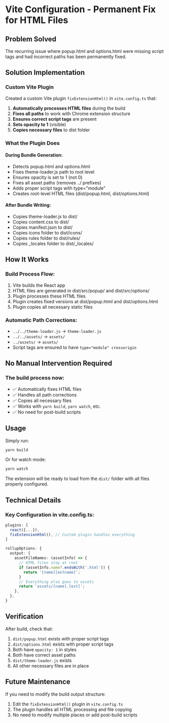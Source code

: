 # Vite Configuration - Permanent Fix for HTML Files

## Problem Solved
The recurring issue where popup.html and options.html were missing script tags and had incorrect paths has been permanently fixed.

## Solution Implementation

### Custom Vite Plugin
Created a custom Vite plugin `fixExtensionHtml()` in `vite.config.ts` that:

1. **Automatically processes HTML files** during the build
2. **Fixes all paths** to work with Chrome extension structure
3. **Ensures correct script tags** are present
4. **Sets opacity to 1** (visible)
5. **Copies necessary files** to dist folder

### What the Plugin Does

#### During Bundle Generation:
- Detects popup.html and options.html
- Fixes theme-loader.js path to root level
- Ensures opacity is set to 1 (not 0)
- Fixes all asset paths (removes ../ prefixes)
- Adds proper script tags with type="module"
- Creates root-level HTML files (dist/popup.html, dist/options.html)

#### After Bundle Writing:
- Copies theme-loader.js to dist/
- Copies content.css to dist/
- Copies manifest.json to dist/
- Copies icons folder to dist/icons/
- Copies rules folder to dist/rules/
- Copies _locales folder to dist/_locales/

## How It Works

### Build Process Flow:
1. Vite builds the React app
2. HTML files are generated in dist/src/popup/ and dist/src/options/
3. Plugin processes these HTML files
4. Plugin creates fixed versions at dist/popup.html and dist/options.html
5. Plugin copies all necessary static files

### Automatic Path Corrections:
- `../../theme-loader.js` → `theme-loader.js`
- `../../assets/` → `assets/`
- `../assets/` → `assets/`
- Script tags are ensured to have `type="module" crossorigin`

## No Manual Intervention Required

### The build process now:
- ✅ Automatically fixes HTML files
- ✅ Handles all path corrections
- ✅ Copies all necessary files
- ✅ Works with `yarn build`, `yarn watch`, etc.
- ✅ No need for post-build scripts

## Usage

Simply run:
```bash
yarn build
```

Or for watch mode:
```bash
yarn watch
```

The extension will be ready to load from the `dist/` folder with all files properly configured.

## Technical Details

### Key Configuration in vite.config.ts:

```typescript
plugins: [
  react({...}),
  fixExtensionHtml(), // Custom plugin handles everything
]

rollupOptions: {
  output: {
    assetFileNames: (assetInfo) => {
      // HTML files stay at root
      if (assetInfo.name?.endsWith('.html')) {
        return '[name][extname]';
      }
      // Everything else goes to assets
      return 'assets/[name].[ext]';
    },
  },
}
```

## Verification

After build, check that:
1. `dist/popup.html` exists with proper script tags
2. `dist/options.html` exists with proper script tags
3. Both have `opacity: 1` in styles
4. Both have correct asset paths
5. `dist/theme-loader.js` exists
6. All other necessary files are in place

## Future Maintenance

If you need to modify the build output structure:
1. Edit the `fixExtensionHtml()` plugin in `vite.config.ts`
2. The plugin handles all HTML processing and file copying
3. No need to modify multiple places or add post-build scripts